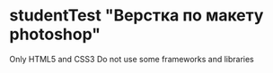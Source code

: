 # studentTest "Верстка по макету photoshop" 

Only HTML5 and CSS3
Do not use some frameworks and libraries
